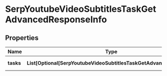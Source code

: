 # SerpYoutubeVideoSubtitlesTaskGetAdvancedResponseInfo


## Properties

| Name | Type | Description | Notes |
|------------ | ------------- | ------------- | -------------|
**tasks** | **List[Optional[SerpYoutubeVideoSubtitlesTaskGetAdvancedTaskInfo]]** | array of tasks |[optional]|